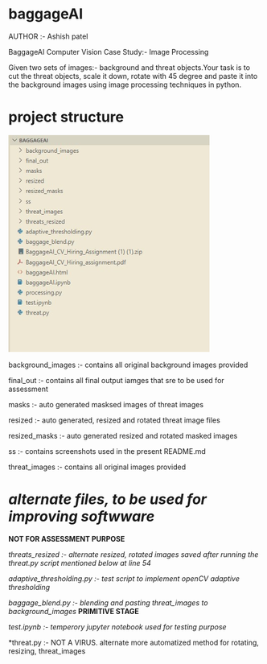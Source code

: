 # baggageAI

AUTHOR :- Ashish patel

BaggageAI Computer Vision
Case Study:- Image Processing

Given two sets of images:- background and threat objects.Your task is to cut the threat objects, scale it down, rotate with 45 degree and paste it
into the background images using image processing techniques in python.

# project structure

![dir baggageAI](https://github.com/ashishpatel-dd1/baggageAI/blob/main/ss/Screenshot%202021-07-26%20230115.jpg?raw=true)


background_images  :- contains all original background images provided


final_out :- contains all final output iamges that sre to be used for assessment


masks :- auto generated masksed images of threat images


resized :- auto generated, resized and rotated threat image files


resized_masks :- auto generated resized and rotated masked images


ss :- contains screenshots used in the present README.md


threat_images :- contains all original images provided



# *alternate files, to be used for improving softwware*
**NOT FOR ASSESSMENT PURPOSE**


*threats_resized :- alternate resized, rotated images saved after running the threat.py script mentioned below at line 54*


*adaptive_thresholding.py :- test script to implement openCV adaptive thresholding*


*baggage_blend.py :- blending and pasting threat_images to background_images* **PRIMITIVE STAGE**


*test.ipynb :- temperory jupyter notebook used for testing purpose*


*threat.py :- NOT A VIRUS. alternate more automatized method for rotating, resizing, threat_images





